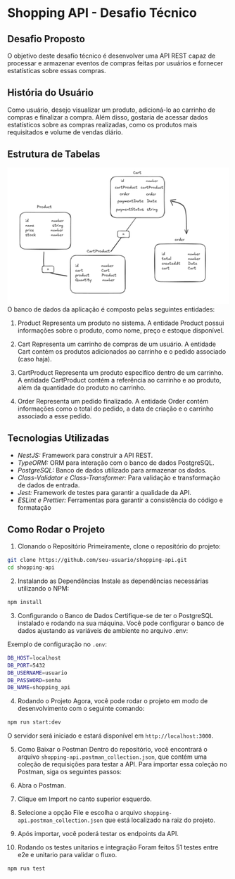 # Shopping API - Desafio Técnico

## Desafio Proposto
O objetivo deste desafio técnico é desenvolver uma API REST capaz de processar e armazenar eventos de compras feitas por usuários e fornecer estatísticas sobre essas compras.

## História do Usuário
Como usuário, desejo visualizar um produto, adicioná-lo ao carrinho de compras e finalizar a compra. Além disso, gostaria de acessar dados estatísticos sobre as compras realizadas, como os produtos mais requisitados e volume de vendas diário.

## Estrutura de Tabelas
![alt text](image.png)
O banco de dados da aplicação é composto pelas seguintes entidades:
1. Product
Representa um produto no sistema. A entidade Product possui informações sobre o produto, como nome, preço e estoque disponível.

2. Cart
Representa um carrinho de compras de um usuário. A entidade Cart contém os produtos adicionados ao carrinho e o pedido associado (caso haja).

3. CartProduct
Representa um produto específico dentro de um carrinho. A entidade CartProduct contém a referência ao carrinho e ao produto, além da quantidade do produto no carrinho.

4. Order
Representa um pedido finalizado. A entidade Order contém informações como o total do pedido, a data de criação e o carrinho associado a esse pedido.

## Tecnologias Utilizadas
- *NestJS:* Framework para construir a API REST.
- *TypeORM:* ORM para interação com o banco de dados PostgreSQL.
- *PostgreSQL:* Banco de dados utilizado para armazenar os dados.
- *Class-Validator e Class-Transformer:* Para validação e transformação de dados de entrada.
- *Jest:* Framework de testes para garantir a qualidade da API.
- *ESLint e Prettier:* Ferramentas para garantir a consistência do código e formatação


## Como Rodar o Projeto
1. Clonando o Repositório
Primeiramente, clone o repositório do projeto:
```bash
git clone https://github.com/seu-usuario/shopping-api.git
cd shopping-api
```
2. Instalando as Dependências
Instale as dependências necessárias utilizando o NPM:
```bash
npm install
```
3. Configurando o Banco de Dados
Certifique-se de ter o PostgreSQL instalado e rodando na sua máquina. Você pode configurar o banco de dados ajustando as variáveis de ambiente no arquivo .env:

Exemplo de configuração no `.env`:
```bash
DB_HOST=localhost
DB_PORT=5432
DB_USERNAME=usuario
DB_PASSWORD=senha
DB_NAME=shopping_api
```
4. Rodando o Projeto
Agora, você pode rodar o projeto em modo de desenvolvimento com o seguinte comando:
```bash
npm run start:dev
```
O servidor será iniciado e estará disponível em `http://localhost:3000`.

5. Como Baixar o Postman
Dentro do repositório, você encontrará o arquivo `shopping-api.postman_collection.json`, que contém uma coleção de requisições para testar a API. Para importar essa coleção no Postman, siga os seguintes passos:

1. Abra o Postman.
2. Clique em Import no canto superior esquerdo.
3. Selecione a opção File e escolha o arquivo `shopping-api.postman_collection.json` que está localizado na raiz do projeto.
4. Após importar, você poderá testar os endpoints da API.

6. Rodando os testes unitarios e integração
Foram feitos 51 testes entre e2e e unitario para validar o fluxo. 
```bash
npm run test
```


